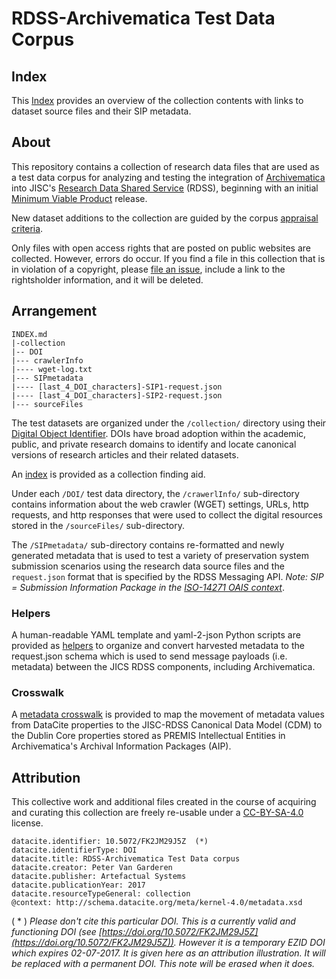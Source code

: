 # RDSS-Archivematica Test Data Corpus

## Index
This [Index](INDEX.md) provides an overview of the collection contents with links to dataset source files and their SIP metadata.

## About
This repository contains a collection of research data files that are used as a test data corpus for analyzing and testing the integration of [Archivematica](https://archivematica.org) into JISC's [Research Data Shared Service](https://www.jisc.ac.uk/rd/projects/research-data-shared-service) (RDSS), beginning with an initial [Minimum Viable Product](about-rdss-am-MVP.md) release.

New dataset additions to the collection are guided by the corpus [appraisal criteria](crosswalk-datacite-rdss-am.md).

Only files with open access rights that are posted on public websites are collected. However, errors do occur. If you find a file in this collection that is in violation of a copyright, please [file an issue](https://github.com/artefactual-labs/rdss-archivematica-test-data-corpus/issues), include a link to the rightsholder information, and it will be deleted.

## Arrangement
```
INDEX.md
|-collection
|-- DOI
|--- crawlerInfo
|---- wget-log.txt
|--- SIPmetadata
|---- [last_4_DOI_characters]-SIP1-request.json
|---- [last_4_DOI_characters]-SIP2-request.json
|--- sourceFiles
```

The test datasets are organized under the `/collection/` directory using their [Digital Object Identifier](http://www.doi.org/). DOIs have broad adoption within the academic, public, and private research domains to identify and locate canonical versions of research articles and their related datasets.

An [index](INDEX.md) is provided as a collection finding aid.

Under each `/DOI/` test data directory, the `/crawerlInfo/` sub-directory contains information about the web crawler (WGET) settings, URLs, http requests, and http responses that were used to collect the digital resources stored in the `/sourceFiles/` sub-directory.

The `/SIPmetadata/` sub-directory contains re-formatted and newly generated metadata that is used to test a variety of preservation system submission scenarios using the research data source files and the `request.json` format that is specified by the RDSS Messaging API. *Note: SIP = Submission Information Package in the [ISO-14271 OAIS context](https://en.wikipedia.org/wiki/Open_Archival_Information_System)*.

### Helpers
A human-readable YAML template and yaml-2-json Python scripts are provided as [helpers](/helpers/) to organize and convert harvested metadata to the request.json schema which is used to send message payloads (i.e. metadata) between the JICS RDSS components, including Archivematica.

### Crosswalk
A [metadata crosswalk](crosswalk-datacite-rdss-am.md) is provided to map the movement of metadata values from DataCite properties to the JISC-RDSS Canonical Data Model (CDM) to the Dublin Core properties stored as PREMIS Intellectual Entities in Archivematica's Archival Information Packages (AIP).

## Attribution
This collective work and additional files created in the course of acquiring and curating this collection are freely re-usable under a [CC-BY-SA-4.0](https://creativecommons.org/licenses/by-sa/4.0/legalcode) license.

```
datacite.identifier: 10.5072/FK2JM29J5Z  (*)
datacite.identifierType: DOI
datacite.title: RDSS-Archivematica Test Data corpus
datacite.creator: Peter Van Garderen
datacite.publisher: Artefactual Systems
datacite.publicationYear: 2017
datacite.resourceTypeGeneral: collection
@context: http://schema.datacite.org/meta/kernel-4.0/metadata.xsd
```
( * ) _Please don't cite this particular DOI. This is a currently valid and functioning DOI (see [https://doi.org/10.5072/FK2JM29J5Z](https://doi.org/10.5072/FK2JM29J5Z)). However it is a temporary EZID DOI which expires 02-07-2017. It is given here as an attribution illustration. It will be replaced with a permanent DOI. This note will be erased when it does._

